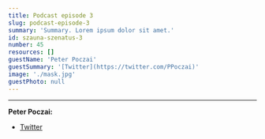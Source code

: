```yaml
---
title: Podcast episode 3
slug: podcast-episode-3
summary: 'Summary. Lorem ipsum dolor sit amet.'
id: szauna-szenatus-3
number: 45
resources: []
guestName: 'Peter Poczai'
guestSummary: '[Twitter](https://twitter.com/PPoczai)'
image: './mask.jpg'
guestPhoto: null
---
```




---


**Peter Poczai:**

- [Twitter](https://twitter.com/PPoczai)
